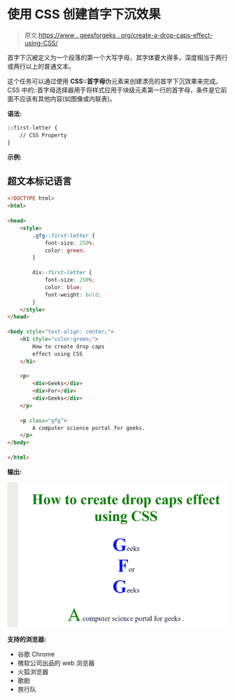 # 使用 CSS 创建首字下沉效果

> 原文:[https://www . geesforgeks . org/create-a-drop-caps-effect-using-CSS/](https://www.geeksforgeeks.org/create-a-drop-caps-effect-using-css/)

首字下沉被定义为一个段落的第一个大写字母，其字体要大得多，深度相当于两行或两行以上的普通文本。

这个任务可以通过使用 **CSS::首字母**伪元素来创建漂亮的首字下沉效果来完成。CSS 中的::首字母选择器用于将样式应用于块级元素第一行的首字母，条件是它前面不应该有其他内容(如图像或内联表)。

**语法:**

```html
::first-letter {
    // CSS Property 
}
```

**示例:**

## 超文本标记语言

```html
<!DOCTYPE html>
<html>

<head>
    <style>
        .gfg::first-letter {
            font-size: 250%;
            color: green;
        }

        div::first-letter {
            font-size: 250%;
            color: blue;
            font-weight: bold;
        }
    </style>
</head>

<body style="text-align: center;">
    <h1 style="color:green;">
        How to create drop caps 
        effect using CSS
    </h1>

    <p>
        <div>Geeks</div>
        <div>For</div>
        <div>Geeks</div>
    </p>

    <p class="gfg">
        A computer science portal for geeks.
    </p>
</body>

</html>
```

**输出:**

![](img/7f2fc08585c4fb27145c528b65377230.png)

**支持的浏览器:**

*   谷歌 Chrome
*   微软公司出品的 web 浏览器
*   火狐浏览器
*   歌剧
*   旅行队